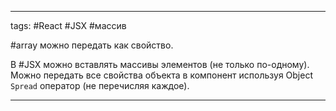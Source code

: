 ____

tags: #React #JSX #массив 

#array  можно передать как свойство.

В #JSX можно вставлять массивы элементов (не только по-одному).
Можно передать все свойства объекта в компонент используя Object `Spread` оператор (не перечисляя каждое).
_____

